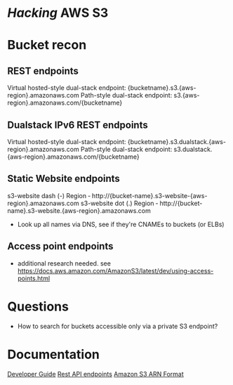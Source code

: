 # *Hacking* AWS S3
# Bucket recon
## REST endpoints
Virtual hosted-style dual-stack endpoint:
    {bucketname}.s3.{aws-region}.amazonaws.com
Path-style dual-stack endpoint:
    s3.{aws-region}.amazonaws.com/{bucketname}

## Dualstack IPv6 REST endpoints
Virtual hosted-style dual-stack endpoint:
    {bucketname}.s3.dualstack.{aws-region}.amazonaws.com
Path-style dual-stack endpoint:
    s3.dualstack.{aws-region}.amazonaws.com/{bucketname}

## Static Website endpoints
s3-website dash (-) Region ‐ http://{bucket-name}.s3-website-{aws-region}.amazonaws.com
s3-website dot (.) Region ‐ http://{bucket-name}.s3-website.{aws-region}.amazonaws.com

* Look up all names via DNS, see if they're CNAMEs to buckets (or ELBs)

## Access point endpoints
* additional research needed. see https://docs.aws.amazon.com/AmazonS3/latest/dev/using-access-points.html

# Questions
* How to search for buckets accessible only via a private S3 endpoint?

# Documentation
[Developer Guide](https://docs.aws.amazon.com/AmazonS3/latest/dev/Welcome.html)
[Rest API endpoints](https://docs.aws.amazon.com/general/latest/gr/s3.html)
[Amazon S3 ARN Format](https://docs.aws.amazon.com/AmazonS3/latest/dev/s3-arn-format.html)
